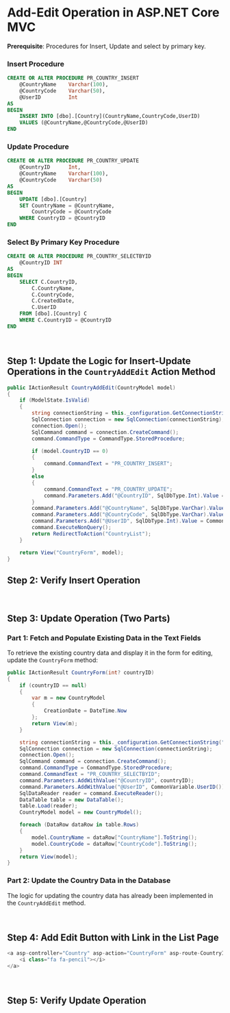 # Add-Edit Operation in ASP.NET Core MVC

**Prerequisite**: Procedures for Insert, Update and select by primary key.

### Insert Procedure

```sql
CREATE OR ALTER PROCEDURE PR_COUNTRY_INSERT
	@CountryName	Varchar(100),
	@CountryCode	Varchar(50),
	@UserID			Int
AS
BEGIN
	INSERT INTO [dbo].[Country](CountryName,CountryCode,UserID)
	VALUES (@CountryName,@CountryCode,@UserID)
END
```

### Update Procedure

```sql
CREATE OR ALTER PROCEDURE PR_COUNTRY_UPDATE
	@CountryID		Int,
	@CountryName	Varchar(100),
	@CountryCode	Varchar(50)
AS
BEGIN
	UPDATE [dbo].[Country]
	SET	CountryName = @CountryName,
		CountryCode = @CountryCode
	WHERE CountryID = @CountryID
END
```

### Select By Primary Key Procedure

```sql
CREATE OR ALTER PROCEDURE PR_COUNTRY_SELECTBYID
	@CountryID INT 
AS
BEGIN 
	SELECT C.CountryID,
		C.CountryName,
        C.CountryCode,
        C.CreatedDate,
        C.UserID
    FROM [dbo].[Country] C 
	WHERE C.CountryID = @CountryID
END
```
<br>

## Step 1: Update the Logic for Insert-Update Operations in the `CountryAddEdit` Action Method

```csharp
public IActionResult CountryAddEdit(CountryModel model)
{
    if (ModelState.IsValid)
    {
        string connectionString = this._configuration.GetConnectionString("ConnectionString");
        SqlConnection connection = new SqlConnection(connectionString);
        connection.Open();
        SqlCommand command = connection.CreateCommand();
        command.CommandType = CommandType.StoredProcedure;

        if (model.CountryID == 0)
        {
            command.CommandText = "PR_COUNTRY_INSERT";
        }
        else
        {
            command.CommandText = "PR_COUNTRY_UPDATE";
            command.Parameters.Add("@CountryID", SqlDbType.Int).Value = model.CountryID;
        }
        command.Parameters.Add("@CountryName", SqlDbType.VarChar).Value = model.CountryName;
        command.Parameters.Add("@CountryCode", SqlDbType.VarChar).Value = model.CountryCode;
        command.Parameters.Add("@UserID", SqlDbType.Int).Value = CommonVariable.UserID();
        command.ExecuteNonQuery();
        return RedirectToAction("CountryList");
    }

    return View("CountryForm", model);
}
```

## Step 2: Verify Insert Operation

<br>

## Step 3: Update Operation (Two Parts)

### Part 1: Fetch and Populate Existing Data in the Text Fields

To retrieve the existing country data and display it in the form for editing, update the `CountryForm` method:

```csharp
public IActionResult CountryForm(int? countryID)
{
    if (countryID == null)
    {
        var m = new CountryModel
        {
            CreationDate = DateTime.Now
        };
        return View(m);
    }

    string connectionString = this._configuration.GetConnectionString("ConnectionString");
    SqlConnection connection = new SqlConnection(connectionString);
    connection.Open();
    SqlCommand command = connection.CreateCommand();
    command.CommandType = CommandType.StoredProcedure;
    command.CommandText = "PR_COUNTRY_SELECTBYID";
    command.Parameters.AddWithValue("@CountryID", countryID);
    command.Parameters.AddWithValue("@UserID", CommonVariable.UserID());
    SqlDataReader reader = command.ExecuteReader();
    DataTable table = new DataTable();
    table.Load(reader);
    CountryModel model = new CountryModel();

    foreach (DataRow dataRow in table.Rows)
    {
        model.CountryName = dataRow["CountryName"].ToString();
        model.CountryCode = dataRow["CountryCode"].ToString();
    }
    return View(model);
}
```

### Part 2: Update the Country Data in the Database

The logic for updating the country data has already been implemented in the `CountryAddEdit` method.

<br>

## Step 4: Add Edit Button with Link in the List Page

```csharp
<a asp-controller="Country" asp-action="CountryForm" asp-route-CountryID="@dataRow["CountryID"]" class="btn btn-primary btn-sm" style="padding: 2px 6px; font-size: 12px;">
    <i class="fa fa-pencil"></i>
</a>
```

<br>

## Step 5: Verify Update Operation
